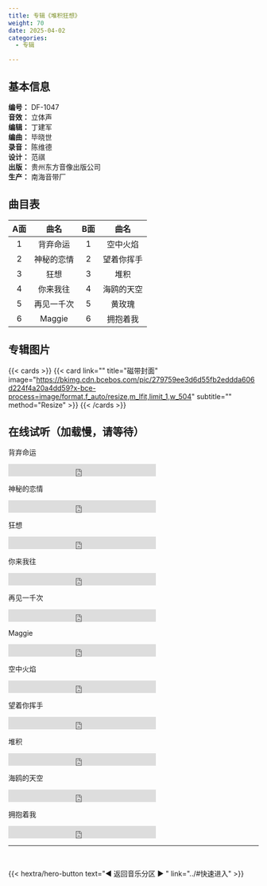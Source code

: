 ```yaml
---
title: 专辑《堆积狂想》
weight: 70
date: 2025-04-02
categories:
  - 专辑

---
```



## 基本信息

**编号：** DF-1047<br>
**音效：** 立体声<br>
**编辑：** 丁建军<br>
**编曲：** 毕晓世<br>
**录音：** 陈维德<br>
**设计：** 范祺<br>
**出版：** 贵州东方音像出版公司<br>
**生产：** 南海音带厂<br>

## 曲目表

|A面|曲名|B面|曲名|
|:-----:|:-----:|:-----:|:-----:|
|1|背弃命运|1|空中火焰|
|2|神秘的恋情|2|望着你挥手|
|3|狂想|3|堆积|
|4|你来我往|4|海鸥的天空|
|5|再见一千次|5|黄玫瑰|
|6|Maggie|6|拥抱着我|


## 专辑图片

{{< cards >}}
  {{< card link="" title="磁带封面" image="https://bkimg.cdn.bcebos.com/pic/279759ee3d6d55fb2eddda606d224f4a20a4dd59?x-bce-process=image/format,f_auto/resize,m_lfit,limit_1,w_504" subtitle="" method="Resize" >}}
{{< /cards >}}

## 在线试听（加载慢，请等待）

背弃命运
<iframe src="https://www.opendrive.com/player/NzNfOTAwMDUyODVfeU5zY2c" height="25" width="297" style="border:0" scrolling="no" frameborder="0" allowtransparency="true"></iframe>

神秘的恋情
<iframe src="https://www.opendrive.com/player/NzNfOTAwMDUyNTNfSjRWTlo" height="25" width="297" style="border:0" scrolling="no" frameborder="0" allowtransparency="true"></iframe>

狂想
<iframe src="https://www.opendrive.com/player/NzNfOTAwMDUzMDNfSFk2Nmc" height="25" width="297" style="border:0" scrolling="no" frameborder="0" allowtransparency="true"></iframe>

你来我往
<iframe src="https://www.opendrive.com/player/NzNfOTAxMzU0MDFfUU9VZU4" height="25" width="297" style="border:0" scrolling="no" frameborder="0" allowtransparency="true"></iframe>

再见一千次
<iframe src="https://www.opendrive.com/player/NzNfOTAwMDUyNzBfQjRhVDE" height="25" width="297" style="border:0" scrolling="no" frameborder="0" allowtransparency="true"></iframe>

Maggie
<iframe src="https://www.opendrive.com/player/NzNfOTAwMDUyNzhfdGRINW4" height="25" width="297" style="border:0" scrolling="no" frameborder="0" allowtransparency="true"></iframe>

空中火焰
<iframe src="https://www.opendrive.com/player/NzNfOTAwMDUyOTlfVjZ4ZWo" height="25" width="297" style="border:0" scrolling="no" frameborder="0" allowtransparency="true"></iframe>

望着你挥手
<iframe src="https://www.opendrive.com/player/NzNfOTAwMDUyNTdfY0tVQ00" height="25" width="297" style="border:0" scrolling="no" frameborder="0" allowtransparency="true"></iframe>

堆积
<iframe src="https://www.opendrive.com/player/NzNfOTAwMDUyODlfUXNudUY" height="25" width="297" style="border:0" scrolling="no" frameborder="0" allowtransparency="true"></iframe>

海鸥的天空
<iframe src="https://www.opendrive.com/player/NzNfOTAwMDUyOTRfMnJmMlQ" height="25" width="297" style="border:0" scrolling="no" frameborder="0" allowtransparency="true"></iframe>

拥抱着我
<iframe src="https://www.opendrive.com/player/NzNfOTAxMzU0MDJfbkZWRm4" height="25" width="297" style="border:0" scrolling="no" frameborder="0" allowtransparency="true"></iframe>

<br>
<hr>
<br>

{{< hextra/hero-button text="◀ 返回音乐分区 ▶ " link="../#快速进入" >}}